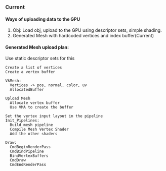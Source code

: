 ### Current

#### Ways of uploading data to the GPU

1. Obj: Load obj, upload to the GPU using descriptor sets, simple shading.
2. Generated Mesh with hardcoded vertices and index buffer(Current)

#### Generated Mesh upload plan:

Use static descriptor sets for this

```
Create a list of vertices 
Create a vertex buffer

VkMesh:
  Vertices -> pos, normal, color, uv
  AllocatedBuffer

Upload Mesh
  Allocate vertex buffer
  Use VMA to create the buffer

Set the vertex input layout in the pipeline
Init_Pipelines:
  Build mesh pipeline
  Compile Mesh Vertex Shader
  Add the other shaders
 
Draw:
  CmdBeginRenderPass 
  CmdBindPipeline
  BindVertexBuffers
  CmdDraw
  CmdEndRenderPass

```
